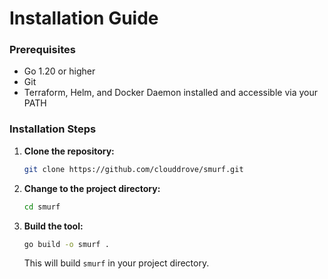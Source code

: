 # Installation Guide

### Prerequisites

- Go 1.20 or higher
- Git
- Terraform, Helm, and Docker Daemon installed and accessible via your PATH

### Installation Steps

1. **Clone the repository:**

   ```bash
   git clone https://github.com/clouddrove/smurf.git
   ```

1. **Change to the project directory:**

   ```bash
   cd smurf
   ```

1. **Build the tool:**

   ```bash
   go build -o smurf .
   ```

   This will build `smurf` in your project directory.